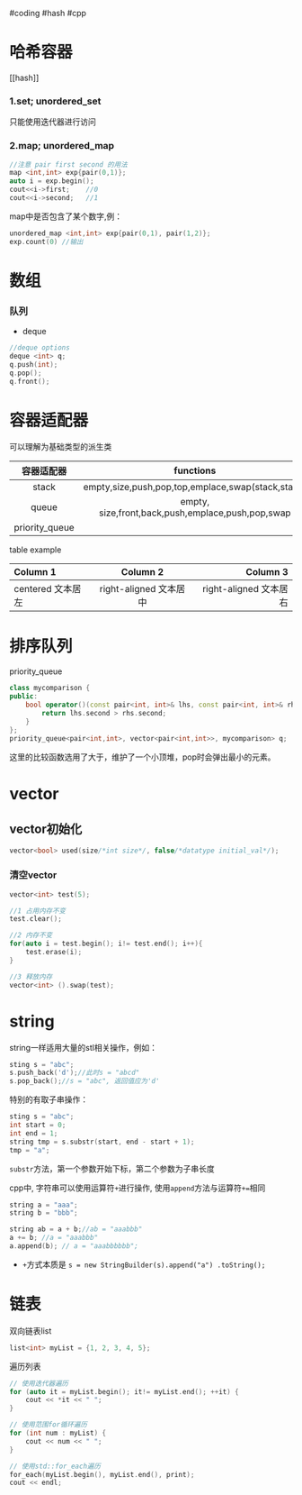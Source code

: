 #coding #hash #cpp
# 哈希容器
[[hash]]
### 1.set; unordered_set
只能使用迭代器进行访问
### 2.map; unordered_map
```cpp
//注意 pair first second 的用法
map <int,int> exp{pair(0,1)};
auto i = exp.begin();
cout<<i->first;    //0
cout<<i->second;   //1
```
map中是否包含了某个数字,例：
```cpp
unordered_map <int,int> exp{pair(0,1), pair(1,2)};
exp.count(0) //输出
```

# 数组
### 队列
- deque 
```cpp
//deque options
deque <int> q;
q.push(int);
q.pop();
q.front();
```

# 容器适配器
可以理解为基础类型的派生类

| 容器适配器 |                        functions                        |     |
| :---: | :-----------------------------------------------------: | --- |
| stack | empty,size,push,pop,top,emplace,swap(stack<T>,stack<T>) |     |
queue  |  empty, size,front,back,push,emplace,push,pop,swap
priority_queue  | 





table example    

| Column 1 | Column 2  |	Column 3 |
|:--------| :---------:|--------:|
| centered 文本居左 | right-aligned 文本居中 |right-aligned 文本居右|

# 排序队列

priority_queue   
```cpp
class mycomparison {
public:
    bool operator()(const pair<int, int>& lhs, const pair<int, int>& rhs) {
        return lhs.second > rhs.second;
    }
};
priority_queue<pair<int,int>, vector<pair<int,int>>, mycomparison> q;

```

这里的比较函数选用了大于，维护了一个小顶堆，pop时会弹出最小的元素。


# vector
## vector初始化
```cpp
vector<bool> used(size/*int size*/, false/*datatype initial_val*/);
```


### 清空vector
```cpp
vector<int> test(5);

//1 占用内存不变
test.clear();

//2 内存不变
for(auto i = test.begin(); i!= test.end(); i++){
	test.erase(i);
}

//3 释放内存
vector<int> ().swap(test);
```


# string
string一样适用大量的stl相关操作，例如：
```cpp
sting s = "abc";
s.push_back('d');//此时s = "abcd"
s.pop_back();//s = "abc", 返回值应为'd'
```
特别的有取子串操作：
```cpp
sting s = "abc";
int start = 0;
int end = 1;
string tmp = s.substr(start, end - start + 1);
tmp = "a";
```
`substr`方法，第一个参数开始下标，第二个参数为子串长度
				
cpp中, 字符串可以使用运算符`+`进行操作, 使用`append`方法与运算符`+=`相同
```cpp
string a = "aaa";
string b = "bbb";

string ab = a + b;//ab = "aaabbb"
a += b; //a = "aaabbb"
a.append(b); // a = "aaabbbbbb";
```
- `+`方式本质是 `s = new StringBuilder(s).append("a") .toString();`

# 链表
双向链表list
```Cpp
list<int> myList = {1, 2, 3, 4, 5};
```

遍历列表
```cpp
// 使用迭代器遍历
for (auto it = myList.begin(); it!= myList.end(); ++it) {
	cout << *it << " ";
}

// 使用范围for循环遍历
for (int num : myList) {
	cout << num << " ";
}

// 使用std::for_each遍历
for_each(myList.begin(), myList.end(), print);
cout << endl;
```